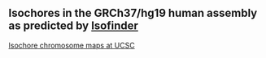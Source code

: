 ## Isochores in the GRCh37/hg19 human assembly as predicted by [Isofinder](https://github.com/JoseL-Oliver/isofinder)
[Isochore chromosome maps at UCSC](https://genome.ucsc.edu/s/oliver/hg19)
